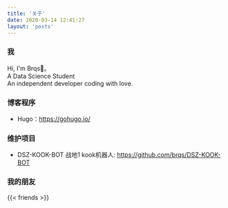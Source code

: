 ```yaml
---
title: '关于'
date: 2020-03-14 12:41:27
layout: 'posts'
---
```



### 我
Hi, I'm Brqs👋。  
A Data Science Student   
An independent developer coding with love.  
### 博客程序

- Hugo：<https://gohugo.io/>

<!--more-->

### 维护项目

- DSZ-KOOK-BOT 战地1 kook机器人: <https://github.com/brqs/DSZ-KOOK-BOT>

### 我的朋友

{{< friends >}}

<!-- ### 欢迎打赏

<figure>
    <img src="https://pic.edui.fun/wx.jpg" alt="微信打赏" />
    <figcaption>微信打赏</figcaption>
</figure> -->
